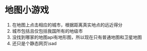 # 地图小游戏

1. 在地图上点击相应的城市，根据距离真实地点的远近得分
2. 城市包括且仅包括我国所有的地级市
3. 没找到哪家的地图api有地形图，所以现在只有普通地图和卫星地图
4. 还只是个静态网页\sad
